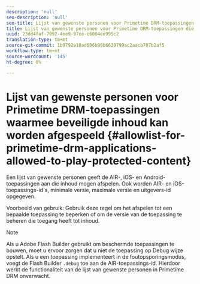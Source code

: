 ```yaml
---
description: 'null'
seo-description: 'null'
seo-title: Lijst van gewenste personen voor Primetime DRM-toepassingen die beveiligde inhoud mogen afspelen
title: Lijst van gewenste personen voor Primetime DRM-toepassingen die beveiligde inhoud mogen afspelen
uuid: 23dd4faf-7992-4ee9-97ce-c6004ee995c2
translation-type: tm+mt
source-git-commit: 1b9792a10ad606b99b6639799ac2aacb707b2af5
workflow-type: tm+mt
source-wordcount: '145'
ht-degree: 0%

---
```



# Lijst van gewenste personen voor Primetime DRM-toepassingen waarmee beveiligde inhoud kan worden afgespeeld {#allowlist-for-primetime-drm-applications-allowed-to-play-protected-content}

Een lijst van gewenste personen geeft de AIR-, iOS- en Android-toepassingen aan die inhoud mogen afspelen. Ook worden AIR- en iOS-toepassings-id&#39;s, minimale versie, maximale versie en uitgevers-id opgegeven.

Voorbeeld van gebruik: Gebruik deze regel om het afspelen tot een bepaalde toepassing te beperken of om de versie van de toepassing te beheren die toegang heeft tot inhoud.

>[!NOTE]
>
>Als u Adobe Flash Builder gebruikt om beschermde toepassingen te bouwen, moet u ervoor zorgen dat u niet de toepassing op Debug wijze opstelt. Als u een toepassing implementeert in de foutopsporingsmodus, voegt de Flash Builder `.debug` toe aan de AIR-toepassings-id. Hierdoor werkt de functionaliteit van de lijst van gewenste personen in Primetime DRM onverwacht.
